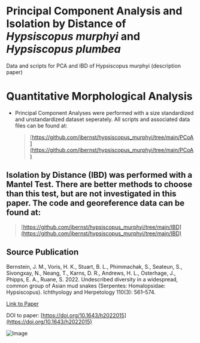 # Principal Component Analysis and Isolation by Distance of *Hypsiscopus murphyi* and *Hypsiscopus plumbea*
Data and scripts for PCA and IBD of Hypsiscopus murphyi (description paper)

# Quantitative Morphological Analysis
* Principal Component Analyses were performed with a size standardized and unstandardized dataset seperately. All scripts and associated data files can be found at:
  >[https://github.com/jbernst/hypsiscopus_murphyi/tree/main/PCoA](https://github.com/jbernst/hypsiscopus_murphyi/tree/main/PCoA)

## Isolation by Distance (IBD) was performed with a Mantel Test. There are better methods to choose than this test, but are not investigated in this paper. The code and georeference data can be found at:
  >[https://github.com/jbernst/hypsiscopus_murphyi/tree/main/IBD](https://github.com/jbernst/hypsiscopus_murphyi/tree/main/IBD)

## Source Publication
Bernstein, J. M., Voris, H. K., Stuart, B. L., Phimmachak, S., Seateun, S., Sivongxay, N., Neang, T., Karns, D. R., Andrews, H. L., Osterhage, J., Phipps, E. A., Ruane, S. 2022. Undescribed diversity in a widespread, common group of Asian mud snakes (Serpentes: Homalopsidae: Hypsiscopus). Ichthyology and Herpetology 110(3): 561–574.

[Link to Paper](https://static1.squarespace.com/static/633a1ad2337f6700f6fcf3de/t/634842666c87e020656e9fec/1665679976858/Bernstein-et-al_H-murphyi_IH2022.pdf)

DOI to paper: [https://doi.org/10.1643/h2022015](https://doi.org/10.1643/h2022015)

![Image](https://live.staticflickr.com/65535/52835746481_d461f2e86e_c.jpg)
